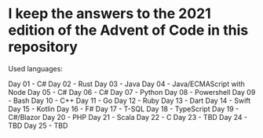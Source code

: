 # I keep the answers to the 2021 edition of the Advent of Code in this repository

Used languages:

Day 01 - C#
Day 02 - Rust
Day 03 - Java
Day 04 - Java/ECMAScript with Node
Day 05 - C#
Day 06 - C#
Day 07 - Python
Day 08 - Powershell
Day 09 - Bash
Day 10 - C++
Day 11 - Go
Day 12 - Ruby
Day 13 - Dart
Day 14 - Swift
Day 15 - Kotlin
Day 16 - F#
Day 17 - T-SQL
Day 18 - TypeScript
Day 19 - C#/Blazor
Day 20 - PHP
Day 21 - Scala
Day 22 - C
Day 23 - TBD
Day 24 - TBD
Day 25 - TBD
